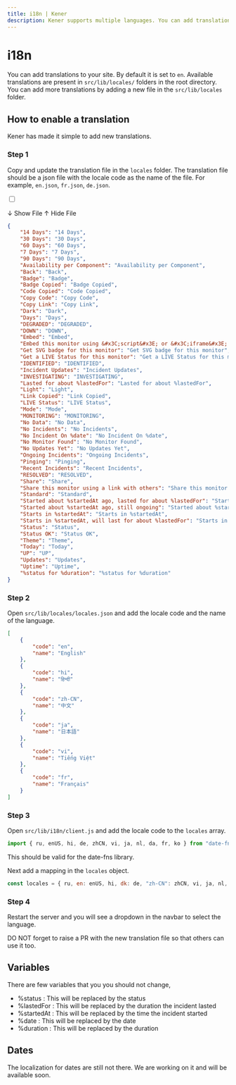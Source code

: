 ```yaml
---
title: i18n | Kener
description: Kener supports multiple languages. You can add translations to your site.
---
```


# i18n

You can add translations to your site. By default it is set to `en`. Available translations are present in `src/lib/locales/` folders in the root directory. You can add more translations by adding a new file in the `src/lib/locales` folder.

## How to enable a translation

Kener has made it simple to add new translations.

### Step 1

Copy and update the translation file in the `locales` folder. The translation file should be a json file with the locale code as the name of the file. For example, `en.json`, `fr.json`, `de.json`.

<label for="exp2" class="accm">

<input type="checkbox" class="absolute opacity-0" id="exp2" />

<p class=" font-medium p-1 accmt rounded-md showaccm">
	<span>↓ Show File</span>
	<span>↑ Hide File</span>
</p>

<div class="border rounded-md p-1">

```json
{
	"14 Days": "14 Days",
	"30 Days": "30 Days",
	"60 Days": "60 Days",
	"7 Days": "7 Days",
	"90 Days": "90 Days",
	"Availability per Component": "Availability per Component",
	"Back": "Back",
	"Badge": "Badge",
	"Badge Copied": "Badge Copied",
	"Code Copied": "Code Copied",
	"Copy Code": "Copy Code",
	"Copy Link": "Copy Link",
	"Dark": "Dark",
	"Days": "Days",
	"DEGRADED": "DEGRADED",
	"DOWN": "DOWN",
	"Embed": "Embed",
	"Embed this monitor using &#x3C;script&#x3E; or &#x3C;iframe&#x3E; in your app.": "Embed this monitor using <script> or <iframe> in your app.",
	"Get SVG badge for this monitor": "Get SVG badge for this monitor",
	"Get a LIVE Status for this monitor": "Get a LIVE Status for this monitor",
	"IDENTIFIED": "IDENTIFIED",
	"Incident Updates": "Incident Updates",
	"INVESTIGATING": "INVESTIGATING",
	"Lasted for about %lastedFor": "Lasted for about %lastedFor",
	"Light": "Light",
	"Link Copied": "Link Copied",
	"LIVE Status": "LIVE Status",
	"Mode": "Mode",
	"MONITORING": "MONITORING",
	"No Data": "No Data",
	"No Incidents": "No Incidents",
	"No Incident On %date": "No Incident On %date",
	"No Monitor Found": "No Monitor Found",
	"No Updates Yet": "No Updates Yet",
	"Ongoing Incidents": "Ongoing Incidents",
	"Pinging": "Pinging",
	"Recent Incidents": "Recent Incidents",
	"RESOLVED": "RESOLVED",
	"Share": "Share",
	"Share this monitor using a link with others": "Share this monitor using a link with others",
	"Standard": "Standard",
	"Started about %startedAt ago, lasted for about %lastedFor": "Started about %startedAt ago, lasted for about %lastedFor",
	"Started about %startedAt ago, still ongoing": "Started about %startedAt ago, still ongoing",
	"Starts in %startedAt": "Starts in %startedAt",
	"Starts in %startedAt, will last for about %lastedFor": "Starts in %startedAt, will last for about %lastedFor",
	"Status": "Status",
	"Status OK": "Status OK",
	"Theme": "Theme",
	"Today": "Today",
	"UP": "UP",
	"Updates": "Updates",
	"Uptime": "Uptime",
	"%status for %duration": "%status for %duration"
}
```

</div>

</label>

### Step 2

Open `src/lib/locales/locales.json` and add the locale code and the name of the language.

```json
[
	{
		"code": "en",
		"name": "English"
	},
	{
		"code": "hi",
		"name": "हिन्दी"
	},
	{
		"code": "zh-CN",
		"name": "中文"
	},
	{
		"code": "ja",
		"name": "日本語"
	},
	{
		"code": "vi",
		"name": "Tiếng Việt"
	},
	{
		"code": "fr",
		"name": "Français"
	}
]
```

### Step 3

Open `src/lib/i18n/client.js` and add the locale code to the `locales` array.

```js
import { ru, enUS, hi, de, zhCN, vi, ja, nl, da, fr, ko } from "date-fns/locale";
```

This should be valid for the date-fns library.

Next add a mapping in the `locales` object.

```js
const locales = { ru, en: enUS, hi, dk: de, "zh-CN": zhCN, vi, ja, nl, dk: da, fr, ko };
```

### Step 4

Restart the server and you will see a dropdown in the navbar to select the language.

<div class="note info">
DO NOT forget to raise a PR with the new translation file so that others can use it too.
</div>

## Variables

There are few variables that you you should not change,

-   %status : This will be replaced by the status
-   %lastedFor : This will be replaced by the duration the incident lasted
-   %startedAt : This will be replaced by the time the incident started
-   %date : This will be replaced by the date
-   %duration : This will be replaced by the duration

## Dates

The localization for dates are still not there. We are working on it and will be available soon.
